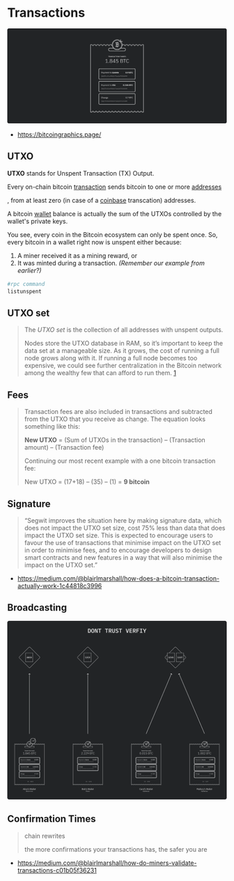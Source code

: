 # Transactions

![tx-vending-machine](assets/img/tx-vending-machine.png)

- https://bitcoingraphics.page/

## UTXO

**UTXO** stands for Unspent Transaction (TX) Output.

Every on-chain bitcoin [transaction](https://en.bitcoin.it/wiki/Transaction) sends bitcoin to one or more [addresses](https://en.bitcoin.it/wiki/Address)

, from at least zero (in case of a [coinbase](https://en.bitcoin.it/wiki/Coinbase) transcation) addresses.

A bitcoin [wallet](https://en.bitcoin.it/wiki/Wallet) balance is actually the sum of the UTXOs controlled by the wallet's private keys.

You see, every coin in the Bitcoin ecosystem can only be spent once. So, every bitcoin in a wallet right now is unspent either because:

1. A miner received it as a mining reward, or
2. It was minted during a transaction. *(Remember our example from earlier?)*

```bash
#rpc command
listunspent
```

## UTXO set

> The *UTXO set* is the collection of all addresses with unspent outputs.
>
> Nodes store the UTXO database in RAM, so it’s important to keep the data set at a manageable size. As it grows, the cost of running a full node grows along with it. If running a full node becomes too expensive, we could see further centralization in the Bitcoin network among the wealthy few that can afford to run them. [1]

## Fees

> Transaction fees are also included in transactions and subtracted from the UTXO that you receive as change. The equation looks something like this:
>
> **New UTXO** = (Sum of UTXOs in the transaction) – (Transaction amount) – (Transaction fee)
>
> Continuing our most recent example with a one bitcoin transaction fee:
>
> New UTXO = (17+18) – (35) – (1) = **9 bitcoin**

## Signature

> “Segwit improves the situation here by making signature data, which does not impact the UTXO set size, cost 75% less than data that does impact the UTXO set size. This is expected to encourage users to favour the use of transactions that minimise impact on the UTXO set in order to minimise fees, and to encourage developers to design smart contracts and new features in a way that will also minimise the impact on the UTXO set.”

- https://medium.com/@blairlmarshall/how-does-a-bitcoin-transaction-actually-work-1c44818c3996

## Broadcasting

![tx-vending-machine](assets/img/tx-broadcast.svg)

## Confirmation Times

> chain rewrites
>
> the more confirmations your transactions has, the safer you are

- https://medium.com/@blairlmarshall/how-do-miners-validate-transactions-c01b05f36231

[1]: https://en.bitcoin.it/wiki/UTXO	"UTXO Definition"
[2]: https://coincentral.com/utxo-beginners-explainer/
[3]: https://medium.com/bitbees/what-the-heck-is-utxo-ca68f2651819

[^4]:https://bitcoin.org/en/bitcoin-core/features/validation

